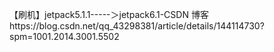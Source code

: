 【刷机】jetpack5.1.1-----＞jetpack6.1-CSDN 博客https://blog.csdn.net/qq_43298381/article/details/144114730?spm=1001.2014.3001.5502
